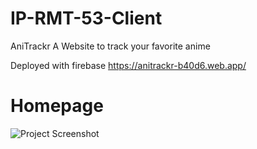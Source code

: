 # IP-RMT-53-Client
AniTrackr
A Website to track your favorite anime

Deployed with firebase
https://anitrackr-b40d6.web.app/

# Homepage
![Project Screenshot](https://imgur.com/a/Zh1GTLN)
